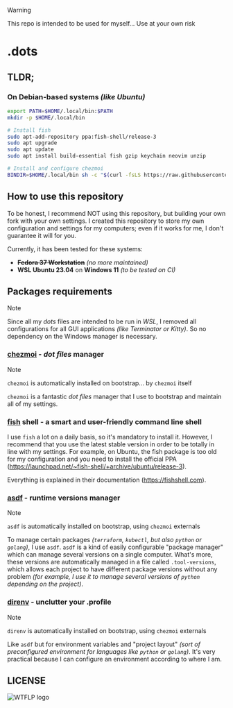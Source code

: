 > [!WARNING]  
> This repo is intended to be used for myself... Use at your own risk

# .dots

## TLDR;

### On Debian-based systems _(like Ubuntu)_

```bash
export PATH=$HOME/.local/bin:$PATH
mkdir -p $HOME/.local/bin

# Install fish
sudo apt-add-repository ppa:fish-shell/release-3
sudo apt upgrade
sudo apt update
sudo apt install build-essential fish gzip keychain neovim unzip

# Install and configure chezmoi
BINDIR=$HOME/.local/bin sh -c "$(curl -fsLS https://raw.githubusercontent.com/twpayne/chezmoi/master/assets/scripts/install.sh)" -- init --apply https://github.com/xunleii/.dots
```

## How to use this repository

To be honest, I recommend NOT using this repository, but building your own fork with your own settings. 
I created this repository to store my own configuration and settings for my computers; even if it works for me, I don't guarantee it will for you.

Currently, it has been tested for these systems:
- ~~**Fedora 37 Workstation**~~ _(no more maintained)_
- **WSL Ubuntu 23.04** on **Windows 11** _(to be tested on CI)_

## Packages requirements

> [!Note]
> Since all my _dots_ files are intended to be run in _WSL_, I removed all configurations for all GUI applications _(like Terminator or Kitty)_. So no dependency on the Windows manager is necessary.


### [chezmoi](https://www.chezmoi.io) - _dot files_ manager

> [!Note]
> `chezmoi` is automatically installed on bootstrap... by `chezmoi` itself

`chezmoi` is a fantastic _dot files_ manager that I use to bootstrap and maintain all of my settings.


### [fish](https://fishshell.com) shell - a smart and user-friendly command line shell

I use `fish` a lot on a daily basis, so it's mandatory to install it.
However, I recommend that you use the latest stable version in order to be totally in line with my settings. For example, on Ubuntu, the fish package is too old for my configuration and you need to install the official PPA (https://launchpad.net/~fish-shell/+archive/ubuntu/release-3).

Everything is explained in their documentation (https://fishshell.com).

### [asdf](https://asdf-vm.com) - runtime versions manager

> [!NOTE]
> `asdf` is automatically installed on bootstrap, using `chezmoi` externals

To manage certain packages _(`terraform`, `kubectl`, but also `python` or `golang`)_, I use `asdf`. `asdf` is a kind of easily configurable "package manager" which can manage several versions on a single computer. What's more, these versions are automatically managed in a file called `.tool-versions`, which allows each project to have different package versions without any problem _(for example, I use it to manage several versions of `python` depending on the project)_.

### [direnv](https://direnv.net) - unclutter your .profile

> [!NOTE]
> `direnv` is automatically installed on bootstrap, using `chezmoi` externals

Like `asdf` but for environment variables and "project layout" _(sort of preconfigured environment for languages like `python` or `golang`)_. It's very practical because I can configure an environment according to where I am.

## LICENSE

![WTFLP logo](https://upload.wikimedia.org/wikipedia/commons/thumb/0/05/WTFPL_logo.svg/langfr-150px-WTFPL_logo.svg.png)
